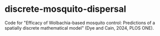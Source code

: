 # discrete-mosquito-dispersal
Code for "Efficacy of Wolbachia-based mosquito control: Predictions of a spatially discrete mathematical model" (Dye and Cain, 2024, PLOS ONE).
